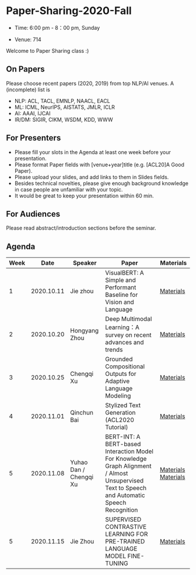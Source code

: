 # Paper-Sharing-2020-Fall

- Time: 6:00 pm - 8：00 pm, Sunday

- Venue: 714

Welcome to Paper Sharing class :)

## On Papers
Please choose recent papers (2020, 2019) from top NLP/AI venues. A (incomplete) list is

- NLP: ACL, TACL, EMNLP, NAACL, EACL
- ML: ICML, NeurIPS, AISTATS, JMLR, ICLR
- AI: AAAI, IJCAI
- IR/DM: SIGIR, CIKM, WSDM, KDD, WWW


## For Presenters
- Please fill your slots in the Agenda at least one week before your presentation.
- Please format Paper fields with [venue+year]title (e.g. [ACL20]A Good Paper).
- Please upload your slides, and add links to them in Slides fields.
- Besides technical novelties, please give enough background knowledge in case people are unfamiliar with your topic.
- It would be great to keep your presentation within 60 min.

## For Audiences
Please read abstract/introduction sections before the seminar.


## Agenda
|Week|	Date	|Speaker|	Paper|	Materials|
|  ----   | ----  |   ----   | ----  |   ----   |
|1|	2020.10.11	|Jie zhou|	VisualBERT: A Simple and Performant Baseline for Vision and Language|	[Materials](https://arxiv.org/pdf/1908.03557.pdf)|
|2|	2020.10.20	|Hongyang Zhou | Deep Multimodal Learning：A survey on recent advances and trends	| [Materials](https://ieeexplore.ieee.org/stamp/stamp.jsp?tp=&arnumber=8103116)	|
|3|	2020.10.25	| Chengqi Xu |	Grounded Compositional Outputs for Adaptive Language Modeling | [Materials](https://arxiv.org/abs/2009.11523)	|
|4|	2020.11.01	| Qinchun Bai | Stylized Text Generation (ACL2020 Tutorial)	|	[Materials](https://drive.google.com/file/d/1r5BbBZii3qPXGWJ7aKN3AAw4lhLDuVvp/view)|
|5|	2020.11.08	| Yuhao Dan / Chengqi Xu | BERT-INT: A BERT-based Interaction Model For Knowledge Graph Alignment / Almost Unsupervised Text to Speech and Automatic Speech Recognition	|	[Materials](https://www.ijcai.org/Proceedings/2020/0439.pdf) [Materials](https://arxiv.org/abs/1905.06791)|
|5|	2020.11.15	| Jie Zhou | SUPERVISED CONTRASTIVE LEARNING FOR PRE-TRAINED LANGUAGE MODEL FINE-TUNING	|	[Materials](https://arxiv.org/pdf/2011.01403.pdf)|
